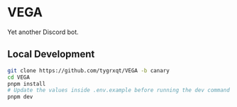# VEGA

Yet another Discord bot.

## Local Development
```bash
git clone https://github.com/tygrxqt/VEGA -b canary
cd VEGA
pnpm install
# Update the values inside .env.example before running the dev command
pnpm dev
```